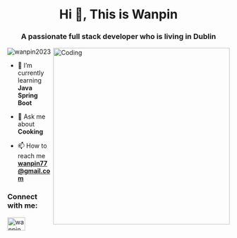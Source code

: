 <h1 align="center">Hi 👋, This is Wanpin</h1>
<h3 align="center">A passionate  full stack developer who is living in Dublin</h3>
<img align="right" alt="Coding" width="400" src="https://cdnb.artstation.com/p/assets/images/images/028/991/999/original/anna-havrylyukh-.gif?1596125112">

<p align="left"> <img src="https://komarev.com/ghpvc/?username=wanpin2023&label=Profile%20views&color=0e75b6&style=flat" alt="wanpin2023" /> </p>

- 🌱 I’m currently learning **Java Spring Boot**

- 💬 Ask me about **Cooking**

- 📫 How to reach me **wanpin77@gmail.com**

<h3 align="left">Connect with me:</h3>
<p align="left">
<a href="https://linkedin.com/in/wanpincai" target="blank"><img align="center" src="https://raw.githubusercontent.com/rahuldkjain/github-profile-readme-generator/master/src/images/icons/Social/linked-in-alt.svg" alt="wanpincai" height="30" width="40" /></a>
</p>




  
